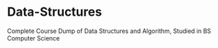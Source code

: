 # Data-Structures
Complete Course Dump of Data Structures and Algorithm, Studied in BS Computer Science
